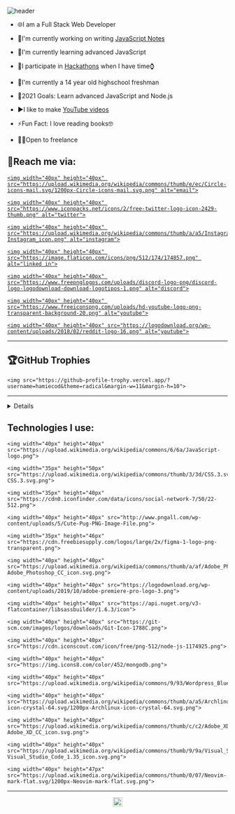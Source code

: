 ![header](https://capsule-render.vercel.app/api?type=waving&color=gradient&height=400&section=header&text=Hey%20there👋!%20I%20am%20Hargun😎&fontSize=57&reversal=true&desc=I%20am%20a%20passionate%20programmer%20and%20a%20student&animation=fadeIn&descSize=26&descAlignY=62&section=header)

<!-- ## I'm a passionate programmer and a student -->

- 🌐I am a Full Stack Web Developer

- 📝I'm currently working on writing [JavaScript Notes](https://github.com/hamiecod/JavaScript-Notes)

- 🌱I'm currently learning advanced JavaScript

- 🤝I participate in [Hackathons](https://devpost.to/hamiecod) when I have time⌚

- 🏫I'm currently a 14 year old highschool freshman

- 🥅2021 Goals: Learn advanced JavaScript and Node.js

- ▶I like to make [YouTube videos](https://www.youtube.com/channel/UCzWNO-tOdLdPECcy1OUU91Q)

- ⚡Fun Fact: I love reading books🤓

- 👨‍💻Open to freelance

## 📧Reach me via:

<a style="margin:0px 2px;" href="mailto:hargunbeersingh@gmail.com">

    <img width="40px" height="40px" src="https://upload.wikimedia.org/wikipedia/commons/thumb/e/ec/Circle-icons-mail.svg/1200px-Circle-icons-mail.svg.png" alt="email">

</a>

<a style="margin:0px 2px;" href="https://twitter.com/hargunbeer">

    <img width="40px" height="40px" src="https://www.iconpacks.net/icons/2/free-twitter-logo-icon-2429-thumb.png" alt="twitter">

</a>

<a style="margin:0px 2px;" href="https://instagram.com/simplesttech">

    <img width="40px" height="40px" src="https://upload.wikimedia.org/wikipedia/commons/thumb/a/a5/Instagram_icon.png/1024px-Instagram_icon.png" alt="instagram">

</a>

<a style="margin:0px 2px;" href="https://www.linkedin.com/in/hargunbeer-singh-8735bb20a/">

    <img width="40px" height="40px" src="https://image.flaticon.com/icons/png/512/174/174857.png" alt="linked in">

</a>

<a style="margin:0px 2px;" href="https://discordapp.com/users/814723506909741097/">

    <img width="40px" height="40px" src="https://www.freepnglogos.com/uploads/discord-logo-png/discord-logo-logodownload-download-logotipos-1.png" alt="discord">

</a>

<a style="margin:0px 2px;" href="https://www.youtube.com/channel/UCzWNO-tOdLdPECcy1OUU91Q">

    <img width="40px" height="40px" src="https://www.freeiconspng.com/uploads/hd-youtube-logo-png-transparent-background-20.png" alt="youtube">

</a>

<a style="margin:0px 2px;" href="https://reddit.com/user/hamiecod">

    <img width="40px" height="40px" src="https://logodownload.org/wp-content/uploads/2018/02/reddit-logo-16.png" alt="youtube">

</a>

<hr>

## 🏆GitHub Trophies

<p align="center">

    <img src="https://github-profile-trophy.vercel.app/?username=hamiecod&theme=radical&margin-w=11&margin-h=10">

</p>

<hr>

<details>

    <summary><h2 style="display:inline;">📈Coding Statistics</h2></summary>

    <p align="center">

    <img style="margin-top: 10px" src="https://github-profile-summary-cards.vercel.app/api/cards/profile-details?username=hamiecod&theme=solarized_dark"><br>

    <img style="margin-top: 10px" src="https://github-readme-stats.vercel.app/api/top-langs/?username=hamiecod&theme=radical"><br>

    <img style="border-radius:10px" width="600px" height="600px" style="margin-top: 10px" src="https://wakatime.com/share/@hamiecod/a84d501c-948a-4bf7-a110-a062de023364.svg"><br>

    <img style="margin-top: 10px" src="https://github-readme-stats.vercel.app/api/wakatime?username=hamiecod&layout=compact&theme=radical"><br>

    </p>

</details>

## Technologies I use:

<p style="margin-left: 12px;">

    <img width="40px" height="40px" src="https://upload.wikimedia.org/wikipedia/commons/6/6a/JavaScript-logo.png">

    <img width="35px" height="50px" src="https://upload.wikimedia.org/wikipedia/commons/thumb/3/3d/CSS.3.svg/1200px-CSS.3.svg.png">

    <img width="35px" height="40px" src="https://cdn0.iconfinder.com/data/icons/social-network-7/50/22-512.png">

    <img width="40px" height="40px" src="http://www.pngall.com/wp-content/uploads/5/Cute-Pug-PNG-Image-File.png">

    <img width="35px" height="46px" src="https://cdn.freebiesupply.com/logos/large/2x/figma-1-logo-png-transparent.png">

    <img width="40px" height="40px" src="https://upload.wikimedia.org/wikipedia/commons/thumb/a/af/Adobe_Photoshop_CC_icon.svg/1200px-Adobe_Photoshop_CC_icon.svg.png">

    <img width="40px" height="40px" src="https://logodownload.org/wp-content/uploads/2019/10/adobe-premiere-pro-logo-3.png">

    <img width="40px" height="40px" src="https://api.nuget.org/v3-flatcontainer/libsassbuilder/1.6.3/icon">

    <img width="40px" height="40px" src="https://git-scm.com/images/logos/downloads/Git-Icon-1788C.png">

    <img width="40px" height="40px" src="https://cdn.iconscout.com/icon/free/png-512/node-js-1174925.png">

    <img width="40px" height="40px" src="https://img.icons8.com/color/452/mongodb.png">

    <img width="40px" height="40px" src="https://upload.wikimedia.org/wikipedia/commons/9/93/Wordpress_Blue_logo.png">

    <img width="40px" height="40px" src="https://upload.wikimedia.org/wikipedia/commons/thumb/a/a5/Archlinux-icon-crystal-64.svg/1200px-Archlinux-icon-crystal-64.svg.png">

    <img width="40px" height="40px" src="https://upload.wikimedia.org/wikipedia/commons/thumb/c/c2/Adobe_XD_CC_icon.svg/1200px-Adobe_XD_CC_icon.svg.png">

    <img width="40px" height="40px" src="https://upload.wikimedia.org/wikipedia/commons/thumb/9/9a/Visual_Studio_Code_1.35_icon.svg/2048px-Visual_Studio_Code_1.35_icon.svg.png">

    <img width="40px" height="47px" src="https://upload.wikimedia.org/wikipedia/commons/thumb/0/07/Neovim-mark-flat.svg/1200px-Neovim-mark-flat.svg.png">

</p>

<hr>

<p align="center">

<img height="21px" src="https://komarev.com/ghpvc/?username=hamiecod&color=blueviolet&style=plastic">

</p>
